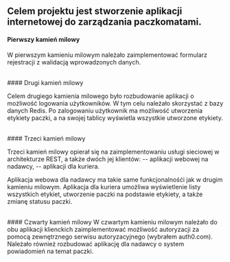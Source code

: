 ## Celem projektu jest stworzenie aplikacji internetowej do zarządzania paczkomatami.

#### Pierwszy kamień milowy
W pierwszym kamieniu milowym należało zaimplementować formularz rejestracji z walidacją wprowadzonych danych.

<br>
#### Drugi kamień milowy

Celem drugiego kamienia milowego było rozbudowanie aplikacji o możliwość logowania użytkowników. W tym celu należało skorzystać z bazy danych Redis. Po zalogowaniu użytkownik ma możliwość utworzenia etykiety paczki, a na swojej tablicy wyświetla wszystkie utworzone etykiety.

<br>
#### Trzeci kamień milowy

Trzeci kamień milowy opierał się na zaimplementowaniu usługi sieciowej w architekturze REST, a także dwóch jej klientów:
-- aplikacji webowej na nadawcy,
-- aplikacji dla kuriera.

Aplikacja webowa dla nadawcy ma takie same funkcjonalnośći jak w drugim kamieniu milowym.
Aplikacja dla kuriera umożliwa wyświetlenie listy wszystkich etykiet, utworzenie paczki na podstawie etykiety, a także zmianę statusu paczki.

<br>
#### Czwarty kamień milowy
W czwartym kamieniu milowym należało do obu aplikacji klienckich zaimplementować możliwość autoryzacji za pomocą zewnętrznego serwisu autoryzacyjnego  (wybrałem auth0.com). Należało również rozbudować aplikację dla nadawcy o system powiadomień na temat paczki.
